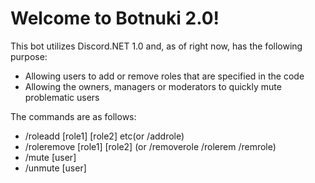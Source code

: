 # Welcome to Botnuki 2.0!

This bot utilizes Discord.NET 1.0 and, as of right now, has the following purpose:

- Allowing users to add or remove roles that are specified in the code
- Allowing the owners, managers or moderators to quickly mute problematic users

The commands are as follows:

- /roleadd [role1] [role2] etc(or /addrole)
- /roleremove [role1] [role2] (or /removerole /rolerem /remrole)
- /mute [user]
- /unmute [user]
